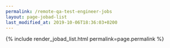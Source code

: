 ```yaml
---
permalink: /remote-qa-test-engineer-jobs
layout: page-jobad-list
last_modified_at: 2019-10-06T18:36:03+0200
---
```

{% include render_jobad_list.html permalink=page.permalink %}

